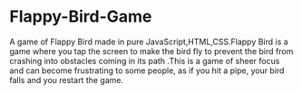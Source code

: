 # Flappy-Bird-Game
A game of Flappy Bird made in pure JavaScript,HTML,CSS.Flappy Bird is a game where you tap the screen to make the bird fly to prevent the bird from crashing into obstacles coming in its path .This is a game of sheer focus and can become frustrating to some people, as if you hit a pipe, your bird falls and you restart the game.
